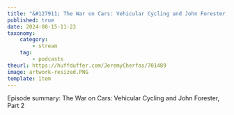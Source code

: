 ```yaml
---
title: "&#127911; The War on Cars: Vehicular Cycling and John Forester, Part 2"
published: true
date: 2024-08-15-11-23
taxonomy:
    category:
        - stream
    tag:
        - podcasts
theurl: https://huffduffer.com/JeremyCherfas/701489
image: artwork-resized.PNG
template: item
---
```


Episode summary: The War on Cars: Vehicular Cycling and John Forester, Part 2
